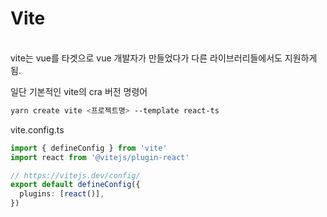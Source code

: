 # Vite

\
vite는 vue를 타겟으로 vue 개발자가 만들었다가 다른 라이브러리들에서도 지원하게 됨.

일단 기본적인 vite의 cra 버전 명령어

```bash
yarn create vite <프로젝트명> --template react-ts
```



vite.config.ts

```typescript
import { defineConfig } from 'vite'
import react from '@vitejs/plugin-react'

// https://vitejs.dev/config/
export default defineConfig({
  plugins: [react()],
})
```




